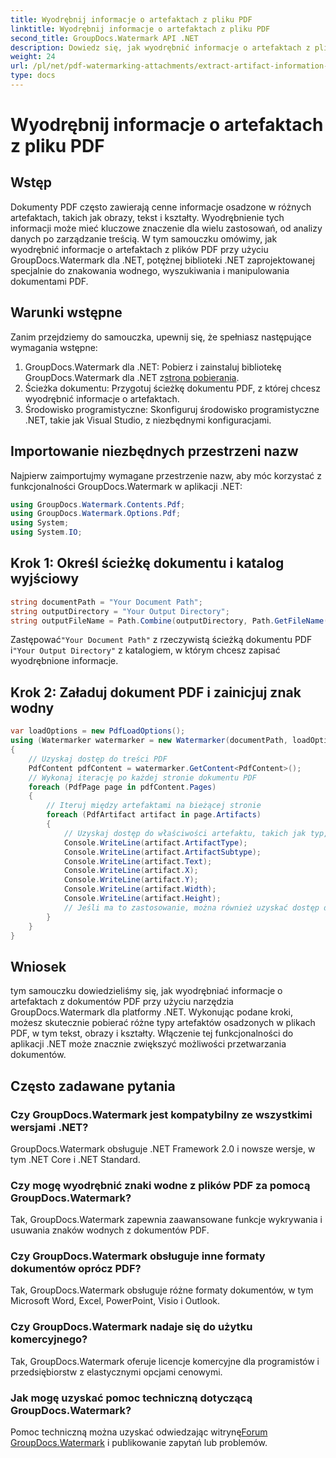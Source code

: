 ```yaml
---
title: Wyodrębnij informacje o artefaktach z pliku PDF
linktitle: Wyodrębnij informacje o artefaktach z pliku PDF
second_title: GroupDocs.Watermark API .NET
description: Dowiedz się, jak wyodrębnić informacje o artefaktach z plików PDF przy użyciu narzędzia GroupDocs.Watermark dla platformy .NET. Zwiększ swoje możliwości przetwarzania dokumentów.
weight: 24
url: /pl/net/pdf-watermarking-attachments/extract-artifact-information-pdf/
type: docs
---
```

# Wyodrębnij informacje o artefaktach z pliku PDF

## Wstęp
Dokumenty PDF często zawierają cenne informacje osadzone w różnych artefaktach, takich jak obrazy, tekst i kształty. Wyodrębnienie tych informacji może mieć kluczowe znaczenie dla wielu zastosowań, od analizy danych po zarządzanie treścią. W tym samouczku omówimy, jak wyodrębnić informacje o artefaktach z plików PDF przy użyciu GroupDocs.Watermark dla .NET, potężnej biblioteki .NET zaprojektowanej specjalnie do znakowania wodnego, wyszukiwania i manipulowania dokumentami PDF.
## Warunki wstępne
Zanim przejdziemy do samouczka, upewnij się, że spełniasz następujące wymagania wstępne:
1.  GroupDocs.Watermark dla .NET: Pobierz i zainstaluj bibliotekę GroupDocs.Watermark dla .NET z[strona pobierania](https://releases.groupdocs.com/Watermark/net/).
2. Ścieżka dokumentu: Przygotuj ścieżkę dokumentu PDF, z której chcesz wyodrębnić informacje o artefaktach.
3. Środowisko programistyczne: Skonfiguruj środowisko programistyczne .NET, takie jak Visual Studio, z niezbędnymi konfiguracjami.

## Importowanie niezbędnych przestrzeni nazw
Najpierw zaimportujmy wymagane przestrzenie nazw, aby móc korzystać z funkcjonalności GroupDocs.Watermark w aplikacji .NET:
```csharp
using GroupDocs.Watermark.Contents.Pdf;
using GroupDocs.Watermark.Options.Pdf;
using System;
using System.IO;
```
## Krok 1: Określ ścieżkę dokumentu i katalog wyjściowy
```csharp
string documentPath = "Your Document Path";
string outputDirectory = "Your Output Directory";
string outputFileName = Path.Combine(outputDirectory, Path.GetFileName(documentPath));
```
 Zastępować`"Your Document Path"` z rzeczywistą ścieżką dokumentu PDF i`"Your Output Directory"` z katalogiem, w którym chcesz zapisać wyodrębnione informacje.
## Krok 2: Załaduj dokument PDF i zainicjuj znak wodny
```csharp
var loadOptions = new PdfLoadOptions();
using (Watermarker watermarker = new Watermarker(documentPath, loadOptions))
{
    // Uzyskaj dostęp do treści PDF
    PdfContent pdfContent = watermarker.GetContent<PdfContent>();
    // Wykonaj iterację po każdej stronie dokumentu PDF
    foreach (PdfPage page in pdfContent.Pages)
    {
        // Iteruj między artefaktami na bieżącej stronie
        foreach (PdfArtifact artifact in page.Artifacts)
        {
            // Uzyskaj dostęp do właściwości artefaktu, takich jak typ, pozycja i zawartość
            Console.WriteLine(artifact.ArtifactType);
            Console.WriteLine(artifact.ArtifactSubtype);
            Console.WriteLine(artifact.Text);
            Console.WriteLine(artifact.X);
            Console.WriteLine(artifact.Y);
            Console.WriteLine(artifact.Width);
            Console.WriteLine(artifact.Height);
            // Jeśli ma to zastosowanie, można również uzyskać dostęp do dodatkowych właściwości, takich jak szczegóły obrazu
        }
    }
}
```

## Wniosek
tym samouczku dowiedzieliśmy się, jak wyodrębniać informacje o artefaktach z dokumentów PDF przy użyciu narzędzia GroupDocs.Watermark dla platformy .NET. Wykonując podane kroki, możesz skutecznie pobierać różne typy artefaktów osadzonych w plikach PDF, w tym tekst, obrazy i kształty. Włączenie tej funkcjonalności do aplikacji .NET może znacznie zwiększyć możliwości przetwarzania dokumentów.
## Często zadawane pytania
### Czy GroupDocs.Watermark jest kompatybilny ze wszystkimi wersjami .NET?
GroupDocs.Watermark obsługuje .NET Framework 2.0 i nowsze wersje, w tym .NET Core i .NET Standard.
### Czy mogę wyodrębnić znaki wodne z plików PDF za pomocą GroupDocs.Watermark?
Tak, GroupDocs.Watermark zapewnia zaawansowane funkcje wykrywania i usuwania znaków wodnych z dokumentów PDF.
### Czy GroupDocs.Watermark obsługuje inne formaty dokumentów oprócz PDF?
Tak, GroupDocs.Watermark obsługuje różne formaty dokumentów, w tym Microsoft Word, Excel, PowerPoint, Visio i Outlook.
### Czy GroupDocs.Watermark nadaje się do użytku komercyjnego?
Tak, GroupDocs.Watermark oferuje licencje komercyjne dla programistów i przedsiębiorstw z elastycznymi opcjami cenowymi.
### Jak mogę uzyskać pomoc techniczną dotyczącą GroupDocs.Watermark?
 Pomoc techniczną można uzyskać odwiedzając witrynę[Forum GroupDocs.Watermark](https://forum.groupdocs.com/c/watermark/19) i publikowanie zapytań lub problemów.